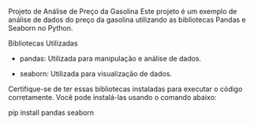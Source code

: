 Projeto de Análise de Preço da Gasolina
Este projeto é um exemplo de análise de dados do preço da gasolina utilizando as bibliotecas Pandas e Seaborn no Python.

Bibliotecas Utilizadas
- pandas: Utilizada para manipulação e análise de dados.

- seaborn: Utilizada para visualização de dados.

Certifique-se de ter essas bibliotecas instaladas para executar o código corretamente. Você pode instalá-las usando o comando abaixo:

pip install pandas seaborn